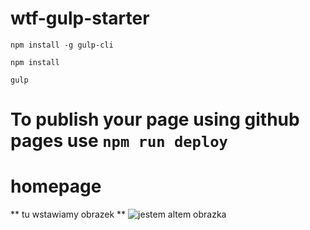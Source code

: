 # wtf-gulp-starter

`npm install -g gulp-cli`

`npm install`

`gulp`

# To publish your page using github pages use `npm run deploy`

# homepage

** tu wstawiamy obrazek **
![jestem altem obrazka]('https://github.com/Maria-Siedlik/homepage/blob/master/src/assets/img/test-markdown.png')
